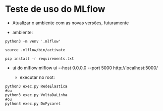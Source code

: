 # Teste de uso do MLflow

 - Atualizar o ambiente com as novas versões, futuramente 

 - ambiente:
```
python3 -m venv '.mlflow'
```
```
source .mlflow/bin/activate
```
```
pip install -r requirements.txt
```

 - ui do mlflow 
mlflow ui --host 0.0.0.0 --port 5000
http://localhost:5000/


    - executar no root:
 ```
 python3 exec.py RedeElastica
 #ou 
 python3 exec.py VoltaDaLinha
 #ou
 python3 exec.py DoPycaret
 ```
